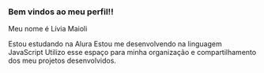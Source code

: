 ### Bem vindos ao meu perfil!!
Meu nome é Lívia Maioli

Estou estudando na Alura
Estou me desenvolvendo na linguagem JavaScript
Utilizo esse espaço para minha organização e compartilhamento dos meu projetos desenvolvidos.

<!--
**livismai/livismai** is a ✨ _special_ ✨ repository because its `README.md` (this file) appears on your GitHub profile.

Here are some ideas to get you started:

- 🔭 I’m currently working on ...
- 🌱 I’m currently learning ...
- 👯 I’m looking to collaborate on ...
- 🤔 I’m looking for help with ...
- 💬 Ask me about ...
- 📫 How to reach me: ...
- 😄 Pronouns: ...
- ⚡ Fun fact: ...
-->
